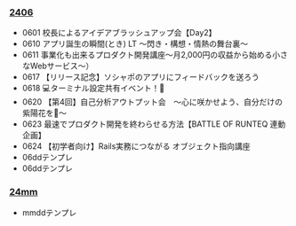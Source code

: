 ### [2406](2406.md)
- 0601 校長によるアイデアブラッシュアップ会【Day2】
- 0610 アプリ誕生の瞬間(とき) LT 〜閃き・構想・情熱の舞台裏〜
- 0611 事業化も出来るプロダクト開発講座〜月2,000円の収益から始める小さなWebサービス〜）
- 0617 【リリース記念】ソシャポのアプリにフィードバックを送ろう
- 0618 💻ターミナル設定共有イベント！🍻
- 0620 【第4回】自己分析アウトプット会　～心に咲かせよう、自分だけの紫陽花を🌸～
- 0623 最速でプロダクト開発を終わらせる方法【BATTLE OF RUNTEQ 連動企画】
- 0624 【初学者向け】Rails実務につながる オブジェクト指向講座
- 06ddテンプレ
- 06ddテンプレ

### [24mm](24mm.md)
- mmddテンプレ
